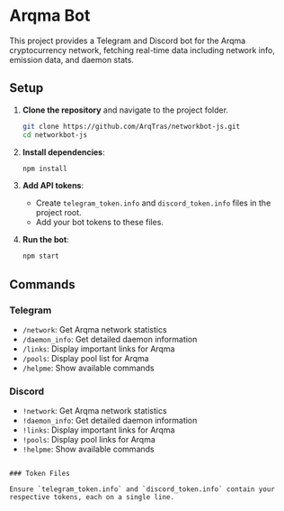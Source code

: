 
# Arqma Bot

This project provides a Telegram and Discord bot for the Arqma cryptocurrency network, fetching real-time data including network info, emission data, and daemon stats.

## Setup

1. **Clone the repository** and navigate to the project folder.
   ```bash
   git clone https://github.com/ArqTras/networkbot-js.git
   cd networkbot-js
   ```

2. **Install dependencies**:
   ```bash
   npm install
   ```

3. **Add API tokens**:
   - Create `telegram_token.info` and `discord_token.info` files in the project root.
   - Add your bot tokens to these files.

4. **Run the bot**:
   ```bash
   npm start
   ```

## Commands

### Telegram
- `/network`: Get Arqma network statistics
- `/daemon_info`: Get detailed daemon information
- `/links`: Display important links for Arqma
- `/pools`: Display pool list for Arqma
- `/helpme`: Show available commands

### Discord
- `!network`: Get Arqma network statistics
- `!daemon_info`: Get detailed daemon information
- `!links`: Display important links for Arqma
- `!pools`: Display pool links for Arqma
- `!helpme`: Show available commands
```

### Token Files

Ensure `telegram_token.info` and `discord_token.info` contain your respective tokens, each on a single line.
